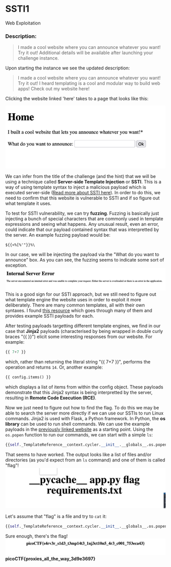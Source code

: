 # SSTI1
Web Exploitation
### Description:
> I made a cool website where you can announce whatever you want! Try it out! Additional details will be available after launching your challenge instance.

Upon starting the instance we see the updated description:
> I made a cool website where you can announce whatever you want! Try it out! I heard templating is a cool and modular way to build web apps! Check out my website here!

Clicking the website linked 'here' takes to a page that looks like this:

![website](https://github.com/RBiebrich/PicoCTF/blob/main/assets/SSTI1-website.png)

We can infer from the title of the challenge (and the hint) that we will be using a technique called **Server-side Template Injection** or **SSTI**. This is a way of using template syntax to inject a malicious payload which is executed server-side ([Read more about SSTI here](https://portswigger.net/web-security/server-side-template-injection])).
In order to do this, we need to confirm that this website is vulnerable to SSTI and if so figure out what template it uses.

To test for SSTI vulnerability, we can try **fuzzing**. Fuzzing is basically just injecting a bunch of special characters that are commonly used in template expressions and seeing what happens. Any unusual result, even an error, could indicate that our payload contained syntax that was interpretted by the server. An example fuzzing payload would be:
```
${{<%[%'"}}%\
```
In our case, we will be injecting the payload via the "What do you want to announce" box. As you can see, the fuzzing seems to indicate some sort of exception.
![fuzzing](https://github.com/RBiebrich/PicoCTF/blob/main/assets/SSTI1-fuzzing.png)
This is a good sign for our SSTI approach, but we still need to figure out what template engine the website uses in order to exploit it more deliberately.
There are many common templates, all with their own syntaxes. I found [this resource](https://www.yeswehack.com/learn-bug-bounty/server-side-template-injection-exploitation) which goes through many of them and provides example SSTI payloads for each.

After testing payloads targetting different template engines, we find in our case that **Jinja2** payloads (characterised by being wrapped in double curly braces "{{ }}") elicit some interesting responses from our website.
For example:
```Python
{{ 7+7 }}
```
which, rather than returning the literal string "{{ 7+7 }}", performs the operation and returns `14`.
Or, another example:
```Python
{{ config.items() }}
```
which displays a list of items from within the config object.
These payloads demonstrate that this Jinja2 syntax is being interpretted by the server, resulting in **Remote Code Execution (RCE)**.

Now we just need to figure out how to find the flag. To do this we may be able to search the server more directly if we can use our SSTIs to run Linux commands. Jinja2 is used with Flask, a Python framework. In Python, the **os library** can be used to run shell commands. We can use the example payloads in the [previously linked website](https://www.yeswehack.com/learn-bug-bounty/server-side-template-injection-exploitation) as a starting point.
Using the `os.popen` function to run our commands, we can start with a simple `ls`:
```Python
{{self._TemplateReference__context.cycler.__init__.__globals__.os.popen('ls').read()}}
```
That seems to have worked. The output looks like a list of files and/or directories (as you'd expect from an `ls` command) and one of them is called "flag"!
![ls](https://github.com/RBiebrich/PicoCTF/blob/main/assets/SSTI1-ls.png)

Let's assume that "flag" is a file and try to `cat` it:
```Python
{{self._TemplateReference__context.cycler.__init__.__globals__.os.popen('cat flag').read()}}
```
Sure enough, there's the flag!
![flag](https://github.com/RBiebrich/PicoCTF/blob/main/assets/SSTI1-flag.png)
**picoCTF{proxies_all_the_way_3d9e3697}**




